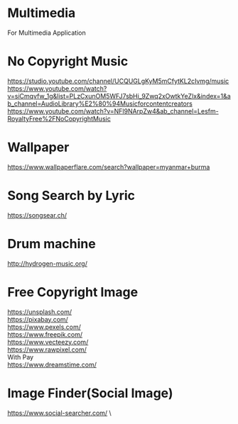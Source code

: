 # Multimedia
For Multimedia Application

# No Copyright Music
https://studio.youtube.com/channel/UCQUGLgKyM5mCfytKL2cIvmg/music \
https://www.youtube.com/watch?v=siCmqvfw_1g&list=PLzCxunOM5WFJ7sbHi_9Zwq2xOwtkYeZlx&index=1&ab_channel=AudioLibrary%E2%80%94Musicforcontentcreators \
https://www.youtube.com/watch?v=NFl9NArpZw4&ab_channel=Lesfm-RoyaltyFree%2FNoCopyrightMusic

# Wallpaper
https://www.wallpaperflare.com/search?wallpaper=myanmar+burma

# Song Search by Lyric
https://songsear.ch/

# Drum machine
http://hydrogen-music.org/

# Free Copyright Image
https://unsplash.com/ \
https://pixabay.com/ \
https://www.pexels.com/ \
https://www.freepik.com/ \
https://www.vecteezy.com/ \
https://www.rawpixel.com/ \
With Pay \
https://www.dreamstime.com/

# Image Finder(Social Image)
https://www.social-searcher.com/ \



